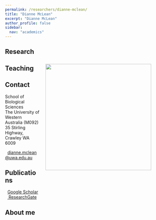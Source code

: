 ```yaml
---
permalink: /researchers/dianne-mclean/
title: "Dianne McLean"
excerpt: "Dianne McLean"
author_profile: false
sidebar:
  nav: "academics"
---
```

## Research
<img class="philprofile" src='/images/Di_WS.jpg' align='right' width="350" hspace="20" vspace="10">

## Teaching

## Contact
<p class="address"><i class="far fa-building"></i> School of Biological Sciences<br>
The University of Western Australia (M092)<br>
35 Stirling Highway, Crawley WA 6009</p>

<p class="phoneemail"><i class="far fa-envelope-open"></i>&nbsp;&nbsp;<a href="mailto:dianne.mclean@uwa.edu.au">dianne.mclean@uwa.edu.au</a><br>

## Publications
<i class="fas fa-graduation-cap"></i>&nbsp;&nbsp;<a href="https://scholar.google.com.au/citations?user=VqR4s4cAAAAJ&hl=en">Google Scholar</a><br>
<i class="fab fa-researchgate"></i>&nbsp;&nbsp;<a href="https://www.researchgate.net/profile/Dianne_Mclean"> ResearchGate</a><br>

## About me


